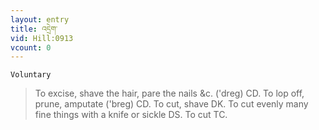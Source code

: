 ```yaml
---
layout: entry
title: འདྲེག་
vid: Hill:0913
vcount: 0
---
```

`Voluntary` 
> To excise, shave the hair, pare the nails &c\.
 ('dreg) CD\.
 To lop off, prune, amputate ('breg) CD\.
 To cut, shave DK\.
 To cut evenly many fine things with a knife or sickle DS\.
 To cut TC\.


